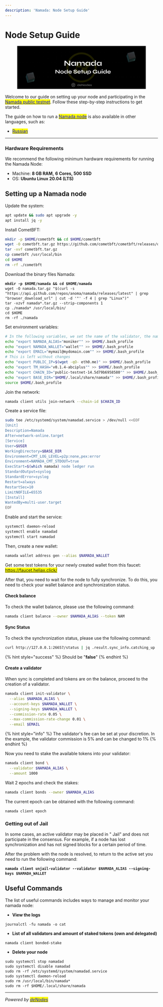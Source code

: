 ```yaml
---
description: 'Namada: Node Setup Guide'
---
```


# Node Setup Guide

<figure><img src="../../.gitbook/assets/Twitter header - 9.png" alt=""><figcaption></figcaption></figure>

Welcome to our guide on setting up your node and participating in the [<mark style="color:blue;">Namada public testnet</mark>](https://docs.namada.net/networks/testnets). Follow these step-by-step instructions to get started.

The guide on how to run a [<mark style="color:blue;">Namada node</mark>](./) is also available in other languages, such as:

* [<mark style="color:blue;">Russian</mark>](russian.md)

***

### Hardware Requirements <a href="#hardware-requirements" id="hardware-requirements"></a>

We recommend the following minimum hardware requirements for running the Namada Node:

* Machine: **8 GB RAM,** **6 Cores, 500 SSD**
* OS: **Ubuntu Linux 20.04 (LTS)**

## Setting up a Namada node

Update the system:

```bash
apt update && sudo apt upgrade -y
apt install jq -y
```

Install CometBFT:

```bash
mkdir -p $HOME/cometbft && cd $HOME/cometbft
wget -O cometbft.tar.gz https://github.com/cometbft/cometbft/releases/download/v0.37.2/cometbft_0.37.2_linux_amd64.tar.gz
tar -xvf cometbft.tar.gz
cp cometbft /usr/local/bin
cd $HOME
rm -rf ./cometbft
```

Download the binary files Namada:

<pre class="language-bash"><code class="lang-bash"><strong>mkdir -p $HOME/namada &#x26;&#x26; cd $HOME/namada
</strong>wget -O namada.tar.gz "$(curl -s "https://api.github.com/repos/anoma/namada/releases/latest" | grep "browser_download_url" | cut -d '"' -f 4 | grep "Linux")"
tar -xzvf namada*.tar.gz --strip-components 1
cp ./namada* /usr/local/bin/
cd $HOME
rm -rf ./namada
</code></pre>

Set environment variables:

```bash
# In the following variables, we set the name of the validator, the name of the wallet and your email
echo "export NAMADA_ALIAS="moniker"" >> $HOME/.bash_profile
echo "export NAMADA_WALLET="wallet"" >> $HOME/.bash_profile
echo "export EMAIL="mymail@mydomain.com"" >> $HOME/.bash_profile
# This is left without changes
echo "export PUBLIC_IP=$(wget -qO- eth0.me)" >> $HOME/.bash_profile
echo "export TM_HASH="v0.1.4-abciplus"" >> $HOME/.bash_profile
echo "export CHAIN_ID="public-testnet-14.5d79b6958580"" >> $HOME/.bash_profile
echo "export BASE_DIR="$HOME/.local/share/namada"" >> $HOME/.bash_profile
source $HOME/.bash_profile
```

Join the network:

```bash
namada client utils join-network --chain-id $CHAIN_ID
```

Create a service file:

```bash
sudo tee /etc/systemd/system/namadad.service > /dev/null <<EOF
[Unit]
Description=Namada
After=network-online.target
[Service]
User=$USER
WorkingDirectory=$BASE_DIR
Environment=CMT_LOG_LEVEL=p2p:none,pex:error
Environment=NAMADA_CMT_STDOUT=true
ExecStart=$(which namada) node ledger run 
StandardOutput=syslog
StandardError=syslog
Restart=always
RestartSec=10
LimitNOFILE=65535
[Install]
WantedBy=multi-user.target
EOF
```

Enable and start the service:

```bash
systemctl daemon-reload
systemctl enable namadad
systemctl start namadad
```

Then, create a new wallet:

```bash
namada wallet address gen --alias $NAMADA_WALLET
```

Get some test tokens for your newly created wallet from this faucet: <mark style="color:blue;">https://faucet.heliax.click/</mark>

After that, you need to wait for the node to fully synchronize. To do this, you need to check your wallet balance and synchronization status.

#### Check balance

To check the wallet balance, please use the following command:

```bash
namada client balance --owner $NAMADA_ALIAS --token NAM
```

#### Sync Status&#x20;

To check the synchronization status, please use the following command:

```bash
curl http://127.0.0.1:26657/status | jq .result.sync_info.catching_up
```

{% hint style="success" %}
Should be "**false**"
{% endhint %}

#### Create a validator

When sync is completed and tokens are on the balance, proceed to the creation of a validator.

```bash
namada client init-validator \
  --alias $NAMADA_ALIAS \
  --account-keys $NAMADA_WALLET \
  --signing-keys $NAMADA_WALLET \
  --commission-rate 0.05 \
  --max-commission-rate-change 0.01 \
  --email $EMAIL
```

{% hint style="info" %}
The validator's fee can be set at your discretion. In the example, the validator commission is 5% and can be changed to 1%
{% endhint %}

Now you need to stake the available tokens into your validator:

```bash
namada client bond \
  --validator $NAMADA_ALIAS \
  --amount 1000
```

Wait 2 epochs and check the stakes:

```bash
namada client bonds --owner $NAMADA_ALIAS
```

The current epoch can be obtained with the following command:

```bash
namada client epoch
```

### Getting out of Jail

In some cases, an active validator may be placed in " Jail" and does not participate in the consensus. For example, if a node has lost synchronization and has not signed blocks for a certain period of time.&#x20;

After the problem with the node is resolved, to return to the active set you need to run the following command:

<pre class="language-bash"><code class="lang-bash"><strong>namada client unjail-validator --validator $NAMADA_ALIAS --signing-keys $NAMADA_WALLET
</strong></code></pre>

## Useful Commands

The list of useful commands includes ways to manage and monitor your namada node:

* **View the logs**

```
journalctl -fu namada -o cat
```

* **List of all validators and amount of staked tokens (own and delegated)**

```
namada client bonded-stake
```

* **Delete your node**

```
sudo systemctl stop namadad
sudo systemctl disable namadad
sudo rm -rf /etc/systemd/system/namadad.service
sudo systemctl daemon-reload
sudo rm /usr/local/bin/namada*
sudo rm -rf $HOME/.local/share/namada
```

***

_Powered by_ [_<mark style="color:blue;">deNodes</mark>_](https://twitter.com/\_denodes)
